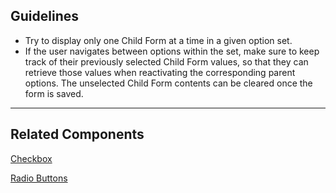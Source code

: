 ## Guidelines

-   Try to display only one Child Form at a time in a given option set.
-   If the user navigates between options within the set, make sure to keep track of their previously selected Child Form values, so that they can retrieve those values when reactivating the corresponding parent options. The unselected Child Form contents can be cleared once the form is saved.

---

## Related Components

[Checkbox](#/components/Checkbox)

[Radio Buttons](#/components/Radio)
